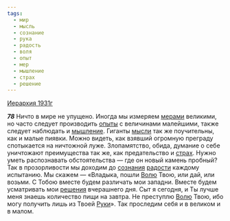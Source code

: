 ```yaml
---
tags:
  - мир
  - мысль
  - сознание
  - рука
  - радость
  - воля
  - опыт
  - мер
  - мышление
  - страх
  - решение
---
```


[Иерархия 1931г](/agni/1931)

___78___
Ничто в мире не упущено. Иногда мы измеряем [мерами](/tag/#мер) великими, но часто следует производить [опыты](/tag/#опыт) с величинами малейшими, также следует наблюдать и [мышление](/tag/#мышление). Гиганты [мысли](/tag/#мысль) так же поучительны, как и малые пиявки. Можно видеть, как взявший огромную преграду спотыкается на ничтожной луже. Злопамятство, обида, думание о себе уничтожают преимущества так же, как предательство и [страх](/tag/#страх). Нужно уметь распознавать обстоятельства — где он новый камень пробный? Так в прозорливости мы доходим до [сознания](/tag/#сознание) [радости](/tag/#радость) каждому испытанию. Мы скажем — «Владыка, пошли [Волю](/tag/#воля) Твою, или дай, или возьми. С Тобою вместе будем различать мои западни. Вместе будем усматривать мои [решения](/tag/#решение) вчерашнего дня. Сыт я сегодня, и Ты лучше меня знаешь количество пищи на завтра. Не преступлю [Волю](/tag/#воля) Твою, ибо могу получить лишь из Твоей [Руки](/tag/#рука)». Так проследим себя и в великом и в малом.   

